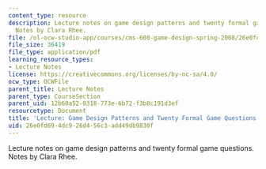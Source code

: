 ```yaml
---
content_type: resource
description: Lecture notes on game design patterns and twenty formal game questions.
  Notes by Clara Rhee.
file: /ol-ocw-studio-app/courses/cms-608-game-design-spring-2008/26e0fd694dc926d456c3add49db9830f_MITCMS_608s08_lec_notes05.pdf
file_size: 36419
file_type: application/pdf
learning_resource_types:
- Lecture Notes
license: https://creativecommons.org/licenses/by-nc-sa/4.0/
ocw_type: OCWFile
parent_title: Lecture Notes
parent_type: CourseSection
parent_uid: 12b60a52-0318-773e-6b72-f3b8c191d3ef
resourcetype: Document
title: 'Lecture: Game Design Patterns and Twenty Formal Game Questions'
uid: 26e0fd69-4dc9-26d4-56c3-add49db9830f
---
```

Lecture notes on game design patterns and twenty formal game questions. Notes by Clara Rhee.